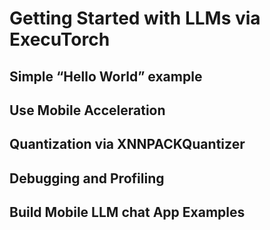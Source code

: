 # Getting Started with LLMs via ExecuTorch


## Simple “Hello World” example


## Use Mobile Acceleration


## Quantization via XNNPACKQuantizer


## Debugging and Profiling


## Build Mobile LLM chat App Examples
